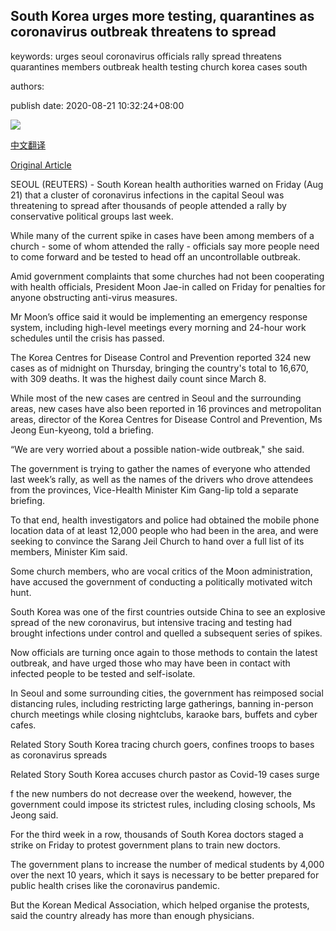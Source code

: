 ## South Korea urges more testing, quarantines as coronavirus outbreak threatens to spread

keywords: urges seoul coronavirus officials rally spread threatens quarantines members outbreak health testing church korea cases south

authors: 

publish date: 2020-08-21 10:32:24+08:00

![](https://www.straitstimes.com/sites/default/files/styles/x_large/public/articles/2020/08/21/af_skorea-testing_210820.jpg?itok=bj1u6-zA)

[中文翻译](South%20Korea%20urges%20more%20testing%2C%20quarantines%20as%20coronavirus%20outbreak%20threatens%20to%20spread_zh.md)

[Original Article](https://www.straitstimes.com/asia/east-asia/south-korea-urges-more-testing-quarantines-as-coronavirus-outbreak-threatens-to)

SEOUL (REUTERS) - South Korean health authorities warned on Friday (Aug 21) that a cluster of coronavirus infections in the capital Seoul was threatening to spread after thousands of people attended a rally by conservative political groups last week.

While many of the current spike in cases have been among members of a church - some of whom attended the rally - officials say more people need to come forward and be tested to head off an uncontrollable outbreak.

Amid government complaints that some churches had not been cooperating with health officials, President Moon Jae-in called on Friday for penalties for anyone obstructing anti-virus measures.

Mr Moon’s office said it would be implementing an emergency response system, including high-level meetings every morning and 24-hour work schedules until the crisis has passed.

The Korea Centres for Disease Control and Prevention reported 324 new cases as of midnight on Thursday, bringing the country's total to 16,670, with 309 deaths. It was the highest daily count since March 8.

While most of the new cases are centred in Seoul and the surrounding areas, new cases have also been reported in 16 provinces and metropolitan areas, director of the Korea Centres for Disease Control and Prevention, Ms Jeong Eun-kyeong, told a briefing.

“We are very worried about a possible nation-wide outbreak," she said.

The government is trying to gather the names of everyone who attended last week’s rally, as well as the names of the drivers who drove attendees from the provinces, Vice-Health Minister Kim Gang-lip told a separate briefing.

To that end, health investigators and police had obtained the mobile phone location data of at least 12,000 people who had been in the area, and were seeking to convince the Sarang Jeil Church to hand over a full list of its members, Minister Kim said.

Some church members, who are vocal critics of the Moon administration, have accused the government of conducting a politically motivated witch hunt.

South Korea was one of the first countries outside China to see an explosive spread of the new coronavirus, but intensive tracing and testing had brought infections under control and quelled a subsequent series of spikes.

Now officials are turning once again to those methods to contain the latest outbreak, and have urged those who may have been in contact with infected people to be tested and self-isolate.

In Seoul and some surrounding cities, the government has reimposed social distancing rules, including restricting large gatherings, banning in-person church meetings while closing nightclubs, karaoke bars, buffets and cyber cafes.

Related Story South Korea tracing church goers, confines troops to bases as coronavirus spreads

Related Story South Korea accuses church pastor as Covid-19 cases surge

f the new numbers do not decrease over the weekend, however, the government could impose its strictest rules, including closing schools, Ms Jeong said.

For the third week in a row, thousands of South Korea doctors staged a strike on Friday to protest government plans to train new doctors.

The government plans to increase the number of medical students by 4,000 over the next 10 years, which it says is necessary to be better prepared for public health crises like the coronavirus pandemic.

But the Korean Medical Association, which helped organise the protests, said the country already has more than enough physicians.